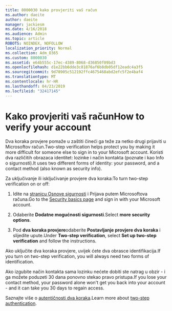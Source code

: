 ```yaml
---
title: 8000030 kako provjeriti vaš račun
ms.author: daeite
author: daeite
manager: jackiesm
ms.date: 4/16/2018
ms.audience: Admin
ms.topic: article
ROBOTS: NOINDEX, NOFOLLOW
localization_priority: Normal
ms.collection: Adm_O365
ms.custom: 8000030
ms.assetid: e64b555c-17ec-4389-8068-d36850f09bd3
ms.openlocfilehash: d1e22bb6dde3c81876af6b8db05df12eadc4a3f5
ms.sourcegitcommit: 9d78905c512192ffc4675468abd2efc5f2e4baf4
ms.translationtype: MT
ms.contentlocale: hr-HR
ms.lasthandoff: 04/23/2019
ms.locfileid: "32417145"
---
```

# <a name="how-to-verify-your-account"></a><span data-ttu-id="9aab6-102">Kako provjeriti vaš račun</span><span class="sxs-lookup"><span data-stu-id="9aab6-102">How to verify your account</span></span>

<span data-ttu-id="9aab6-103">Dva koraka provjere pomaže u zaštiti čineći ga teže za netko drugi prijaviti u Microsoftov račun.</span><span class="sxs-lookup"><span data-stu-id="9aab6-103">Two-step verification helps protect you by making it more difficult for someone else to sign in to your Microsoft account.</span></span> <span data-ttu-id="9aab6-104">Koristi dva različitih obrazaca identitet: lozinke i način kontakta (poznate i kao Info o sigurnosti).</span><span class="sxs-lookup"><span data-stu-id="9aab6-104">It uses two different forms of identity: your password, and a contact method (also known as security info).</span></span> 
  
<span data-ttu-id="9aab6-105">Za uključivanje ili isključivanje provjere dva koraka:</span><span class="sxs-lookup"><span data-stu-id="9aab6-105">To turn two-step verification on or off:</span></span>
  
1. <span data-ttu-id="9aab6-106">Idite na [stranicu Osnove sigurnosti](https://go.microsoft.com/fwlink/?linkid=842325) i Prijava putem Microsoftova računa.</span><span class="sxs-lookup"><span data-stu-id="9aab6-106">Go to the [Security basics page](https://go.microsoft.com/fwlink/?linkid=842325) and sign in with your Microsoft account.</span></span> 
    
2. <span data-ttu-id="9aab6-107">Odaberite **Dodatne mogućnosti sigurnosti**.</span><span class="sxs-lookup"><span data-stu-id="9aab6-107">Select **more security options**.</span></span> 
    
3. <span data-ttu-id="9aab6-108">Pod **dva koraka provjere**odaberite **Postavljanje provjere dva koraka** i slijedite upute.</span><span class="sxs-lookup"><span data-stu-id="9aab6-108">Under **Two-step verification**, select **Set up two-step verification** and follow the instructions.</span></span> 
    
<span data-ttu-id="9aab6-109">Ako uključite dva koraka provjere, uvijek ćete dva obrasce identifikacija.</span><span class="sxs-lookup"><span data-stu-id="9aab6-109">If you turn on two-step verification, you will always need two forms of identification.</span></span>
  
<span data-ttu-id="9aab6-110">Ako izgubite način kontakta sama lozinku nećete dobiti ste natrag u obzir - i ga možete poduzeti 30 dana ponovno stekao pravo pristupa.</span><span class="sxs-lookup"><span data-stu-id="9aab6-110">If you lose your contact method, your password alone won't get you back into your account - and it can take you 30 days to regain access.</span></span> 
  
<span data-ttu-id="9aab6-111">Saznajte više o [autentičnosti dva koraka](https://go.microsoft.com/fwlink/?linkid=872270).</span><span class="sxs-lookup"><span data-stu-id="9aab6-111">Learn more about [two-step authentication](https://go.microsoft.com/fwlink/?linkid=872270).</span></span>
  

